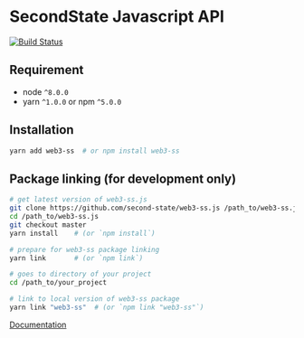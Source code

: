 # SecondState Javascript API

[![Build Status](https://travis-ci.org/second-state/web3-ss.js.svg?branch=master)](https://travis-ci.org/second-state/web3-ss.js)

## Requirement

- node `^8.0.0`
- yarn `^1.0.0` or npm `^5.0.0`

## Installation

```bash
yarn add web3-ss  # or npm install web3-ss
```

## Package linking (for development only)

```bash
# get latest version of web3-ss.js
git clone https://github.com/second-state/web3-ss.js /path_to/web3-ss.js
cd /path_to/web3-ss.js
git checkout master
yarn install    # (or `npm install`)

# prepare for web3-ss package linking
yarn link       # (or `npm link`)

# goes to directory of your project
cd /path_to/your_project

# link to local version of web3-ss package
yarn link "web3-ss"  # (or `npm link "web3-ss"`)
```

[Documentation](https://second-state.github.io/web3-ss.js/api/)
